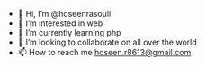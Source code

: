 - 👋 Hi, I’m @hoseenrasouli
- 👀 I’m interested in web
- 🌱 I’m currently learning php
- 💞️ I’m looking to collaborate on all over the world
- 📫 How to reach me hoseen.r8613@gmail.com


<!---
hoseenrasouli/hoseenrasouli is a ✨ special ✨ repository because its `README.md` (this file) appears on your GitHub profile.
You can click the Preview link to take a look at your changes.
--->

